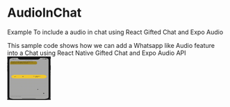 # AudioInChat
Example To include a audio in chat using React Gifted Chat and Expo Audio

This sample code shows how we can add a Whatsapp like Audio feature into a Chat using React Native Gifted Chat and Expo Audio API
<img src="https://github.com/laxmy/AudioInChat/blob/master/_Recording_2020-08-19_at_12.14.06_AM.gif" width=100 height=100/>

